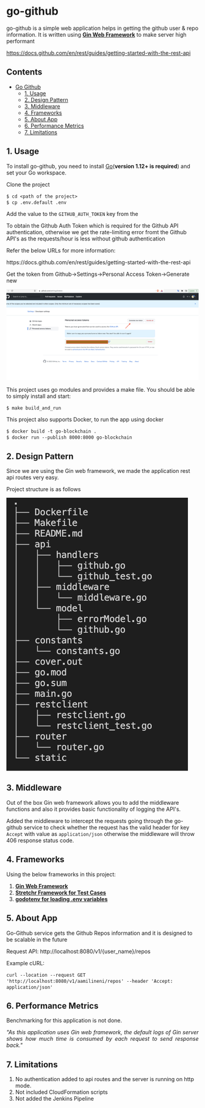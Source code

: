 
# go-github

go-github is a simple web application helps in getting the github user & repo information. 
It is written using <a href="https://github.com/gin-gonic/gin"><strong>Gin Web Framework</strong></a> to make server high performant

https://docs.github.com/en/rest/guides/getting-started-with-the-rest-api


## Contents
- [Go Github](#go-github)
  - [1. Usage](#usage)
  - [2. Design Pattern](#1-design-pattern)
  - [3. Middleware](#2-middleware)
  - [4. Frameworks](#3-frameworks)
  - [5. About App](#4-about-app)
  - [6. Performance Metrics](#performance-metrics)
  - [7. Limitations](#limitations)

## 1. Usage

To install go-github, you need to install [Go](https://golang.org/)(**version 1.12+ is required**) and set your Go workspace.

Clone the project

```
$ cd <path of the project>
$ cp .env.default .env
```

Add the value to the `GITHUB_AUTH_TOKEN` key from the 

To obtain the Github Auth Token which is required for the Github API authentication, otherwise we get the rate-limiting error fromt the Github API's as the requests/hour is less without github authentication

Refer the below URLs for more information:
<div>
https://docs.github.com/en/rest/guides/getting-started-with-the-rest-api
</div>


Get the token from Github->Settings->Personal Access Token->Generate new

<img src="./static/github-authtoken.png"/>

This project uses go modules and provides a make file. You should be able to simply install and start:

```
$ make build_and_run
```

This project also supports Docker, to run the app using docker 

```
$ docker build -t go-blockchain .  
$ docker run --publish 8000:8000 go-blockchain
```

## 2. Design Pattern

Since we are using the Gin web framework, we made the application rest api routes very easy.

Project structure is as follows

<img src="./static/project-architecture.png"/>

## 3. Middleware

Out of the box Gin web framework allows you to add the middleware functions and also it provides basic functionality of logging the API's.

Added the middleware to intercept the requests going through the go-github service to check whether the request has the valid header for key `Accept` with value as `application/json` otherwise the middleware will throw 406 response status code.


## 4. Frameworks
Using the below frameworks in this project:
1. <a href="https://github.com/gin-gonic/gin"><strong>Gin Web Framework</strong></a>
2. <a href="https://github.com/stretchr/testify"><strong>Stretchr Framework for Test Cases</strong></a>
3. <a href="https://github.com/joho/godotenv"><strong>godotenv for loading .env variables</strong></a>


## 5. About App
Go-Github service gets the Github Repos information and it is designed to be scalable in the future

Request API:
http://localhost:8080/v1/{user_name}/repos

Example cURL:
```
curl --location --request GET 'http://localhost:8080/v1/aamilineni/repos' --header 'Accept: application/json'
```

## 6. Performance Metrics
Benchmarking for this application is not done.
<p align="justify"><i>"As this application uses Gin web framework, the default logs of Gin server shows how much time is consumed by each request to send response back."</i></p>


## 7. Limitations
1. No authentication added to api routes and the server is running on http mode.
2. Not included CloudFormation scripts 
3. Not added the Jenkins Pipeline


